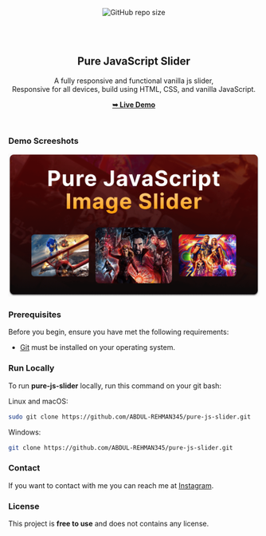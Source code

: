 <div align="center">
  
  ![GitHub repo size](https://img.shields.io/github/repo-size/codewithsadee/pure-js-slider)
 

  <br />
  <br />

  <h2 align="center">Pure JavaScript Slider</h2>

  A fully responsive and functional vanilla js slider, <br />Responsive for all devices, build using HTML, CSS, and vanilla JavaScript.

  <a href=""><strong>➥ Live Demo</strong></a>

</div>

<br />

### Demo Screeshots

![Pure Js Slider Desktop Demo](./readme-images/desktop.png "Desktop Demo")

### Prerequisites

Before you begin, ensure you have met the following requirements:

* [Git](https://git-scm.com/downloads "Download Git") must be installed on your operating system.

### Run Locally

To run **pure-js-slider** locally, run this command on your git bash:

Linux and macOS:

```bash
sudo git clone https://github.com/ABDUL-REHMAN345/pure-js-slider.git
```

Windows:

```bash
git clone https://github.com/ABDUL-REHMAN345/pure-js-slider.git
```

### Contact

If you want to contact with me you can reach me at [Instagram](https://www.instagram.com/coder_life98/).

### License

This project is **free to use** and does not contains any license.
